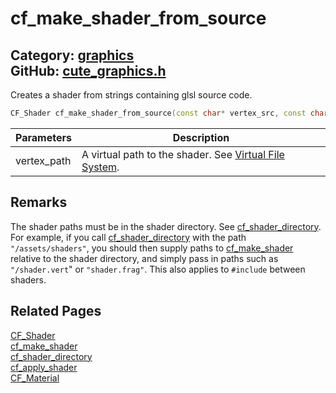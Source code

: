 [//]: # (This file is automatically generated by Cute Framework's docs parser.)
[//]: # (Do not edit this file by hand!)
[//]: # (See: https://github.com/RandyGaul/cute_framework/blob/master/samples/docs_parser.cpp)
[](../header.md ':include')

# cf_make_shader_from_source

Category: [graphics](/api_reference?id=graphics)  
GitHub: [cute_graphics.h](https://github.com/RandyGaul/cute_framework/blob/master/include/cute_graphics.h)  
---

Creates a shader from strings containing glsl source code.

```cpp
CF_Shader cf_make_shader_from_source(const char* vertex_src, const char* fragment_src);
```

Parameters | Description
--- | ---
vertex_path | A virtual path to the shader. See [Virtual File System](https://randygaul.github.io/cute_framework/#/topics/virtual_file_system).

## Remarks

The shader paths must be in the shader directory. See [cf_shader_directory](/graphics/cf_shader_directory.md). For example, if you call [cf_shader_directory](/graphics/cf_shader_directory.md) with
the path `"/assets/shaders"`, you should then supply paths to [cf_make_shader](/graphics/cf_make_shader.md) relative to the shader directory, and
simply pass in paths such as `"/shader.vert`" or `"shader.frag"`. This also applies to `#include` between shaders.

## Related Pages

[CF_Shader](/graphics/cf_shader.md)  
[cf_make_shader](/graphics/cf_make_shader.md)  
[cf_shader_directory](/graphics/cf_shader_directory.md)  
[cf_apply_shader](/graphics/cf_apply_shader.md)  
[CF_Material](/graphics/cf_material.md)  

